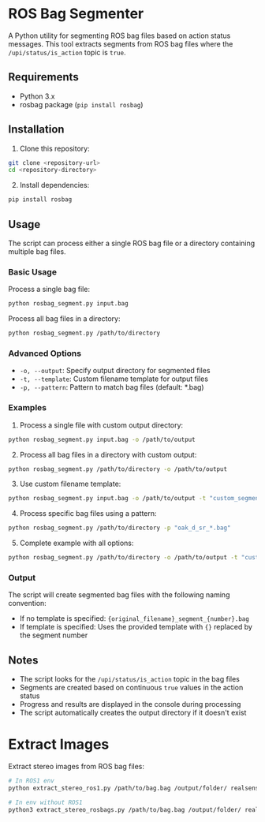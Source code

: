 # ROS Bag Segmenter

A Python utility for segmenting ROS bag files based on action status messages. This tool extracts segments from ROS bag files where the `/upi/status/is_action` topic is `true`.

## Requirements

- Python 3.x
- rosbag package (`pip install rosbag`)

## Installation

1. Clone this repository:
```bash
git clone <repository-url>
cd <repository-directory>
```

2. Install dependencies:
```bash
pip install rosbag
```

## Usage

The script can process either a single ROS bag file or a directory containing multiple bag files.

### Basic Usage

Process a single bag file:
```bash
python rosbag_segment.py input.bag
```

Process all bag files in a directory:
```bash
python rosbag_segment.py /path/to/directory
```

### Advanced Options

- `-o, --output`: Specify output directory for segmented files
- `-t, --template`: Custom filename template for output files
- `-p, --pattern`: Pattern to match bag files (default: *.bag)

### Examples

1. Process a single file with custom output directory:
```bash
python rosbag_segment.py input.bag -o /path/to/output
```

2. Process all bag files in a directory with custom output:
```bash
python rosbag_segment.py /path/to/directory -o /path/to/output
```

3. Use custom filename template:
```bash
python rosbag_segment.py input.bag -o /path/to/output -t "custom_segment_{}.bag"
```

4. Process specific bag files using a pattern:
```bash
python rosbag_segment.py /path/to/directory -p "oak_d_sr_*.bag"
```

5. Complete example with all options:
```bash
python rosbag_segment.py /path/to/directory -o /path/to/output -t "custom_segment_{}.bag" -p "oak_d_sr_*.bag"
```

### Output

The script will create segmented bag files with the following naming convention:
- If no template is specified: `{original_filename}_segment_{number}.bag`
- If template is specified: Uses the provided template with `{}` replaced by the segment number


## Notes

- The script looks for the `/upi/status/is_action` topic in the bag files
- Segments are created based on continuous `true` values in the action status
- Progress and results are displayed in the console during processing
- The script automatically creates the output directory if it doesn't exist


# Extract Images

Extract stereo images from ROS bag files:

```bash 
# In ROS1 env
python extract_stereo_ros1.py /path/to/bag.bag /output/folder/ realsense_d435i --compressed

# In env without ROS1
python3 extract_stereo_rosbags.py /path/to/bag.bag /output/folder/ realsense_d435i --compressed
```